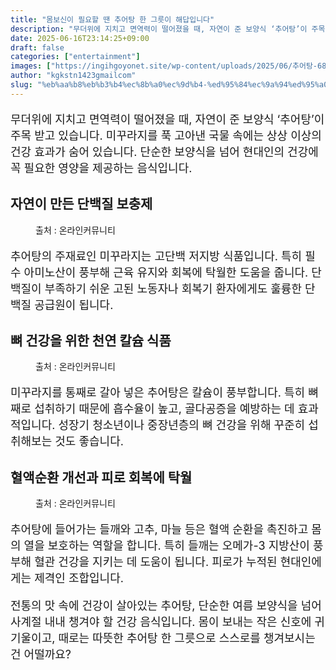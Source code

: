 ```yaml
---
title: "몸보신이 필요할 땐 추어탕 한 그릇이 해답입니다"
description: "무더위에 지치고 면역력이 떨어졌을 때, 자연이 준 보양식 ‘추어탕’이 주목 받고 있습니다. 미꾸라지를 푹 고아낸 국물 속에는 상상 이상의 건강 효과가 숨어 있습니다. 단순한 보양식을 넘어 현대인의 건강에 꼭 필요한 영양을 제공하는 음식입니다."
date: 2025-06-16T23:14:25+09:00
draft: false
categories: ["entertainment"]
images: ["https://ingihgoyonet.site/wp-content/uploads/2025/06/추어탕-683x1024.png", "https://ingihgoyonet.site/wp-content/uploads/2025/06/pexels-magda-ehlers-pexels-27376664-577x1024.jpg", "https://ingihgoyonet.site/wp-content/uploads/2025/06/pexels-karolina-grabowska-4871133-1024x683.jpg"]
author: "kgkstn1423gmailcom"
slug: "%eb%aa%b8%eb%b3%b4%ec%8b%a0%ec%9d%b4-%ed%95%84%ec%9a%94%ed%95%a0-%eb%95%90-%ec%b6%94%ec%96%b4%ed%83%95-%ed%95%9c-%ea%b7%b8%eb%a6%87%ec%9d%b4-%ed%95%b4%eb%8b%b5%ec%9e%85%eb%8b%88%eb%8b%a4"
---
```


<p style="font-size:18px">무더위에 지치고 면역력이 떨어졌을 때, 자연이 준 보양식 ‘추어탕’이 주목 받고 있습니다. 미꾸라지를 푹 고아낸 국물 속에는 상상 이상의 건강 효과가 숨어 있습니다. 단순한 보양식을 넘어 현대인의 건강에 꼭 필요한 영양을 제공하는 음식입니다.</p> <h2 >자연이 만든 단백질 보충제</h2> <figure ><img src="https://ingihgoyonet.site/wp-content/uploads/2025/06/추어탕-683x1024.png" alt="" /><figcaption >출처 : 온라인커뮤니티</figcaption></figure> <p style="font-size:18px">추어탕의 주재료인 미꾸라지는 고단백 저지방 식품입니다. 특히 필수 아미노산이 풍부해 근육 유지와 회복에 탁월한 도움을 줍니다. 단백질이 부족하기 쉬운 고된 노동자나 회복기 환자에게도 훌륭한 단백질 공급원이 됩니다.</p> <h2 >뼈 건강을 위한 천연 칼슘 식품</h2> <figure ><img src="https://ingihgoyonet.site/wp-content/uploads/2025/06/pexels-magda-ehlers-pexels-27376664-577x1024.jpg" alt="" style="aspect-ratio:16/9;object-fit:cover"/><figcaption >출처 : 온라인커뮤니티</figcaption></figure> <p style="font-size:18px">미꾸라지를 통째로 갈아 넣은 추어탕은 칼슘이 풍부합니다. 특히 뼈째로 섭취하기 때문에 흡수율이 높고, 골다공증을 예방하는 데 효과적입니다. 성장기 청소년이나 중장년층의 뼈 건강을 위해 꾸준히 섭취해보는 것도 좋습니다.</p> <h2 >혈액순환 개선과 피로 회복에 탁월</h2> <figure ><img src="https://ingihgoyonet.site/wp-content/uploads/2025/06/pexels-karolina-grabowska-4871133-1024x683.jpg" alt="" style="aspect-ratio:16/9;object-fit:cover"/><figcaption >출처 : 온라인커뮤니티</figcaption></figure> <p style="font-size:18px">추어탕에 들어가는 들깨와 고추, 마늘 등은 혈액 순환을 촉진하고 몸의 열을 보호하는 역할을 합니다. 특히 들깨는 오메가-3 지방산이 풍부해 혈관 건강을 지키는 데 도움이 됩니다. 피로가 누적된 현대인에게는 제격인 조합입니다.</p> <p style="font-size:18px">전통의 맛 속에 건강이 살아있는 추어탕, 단순한 여름 보양식을 넘어 사계절 내내 챙겨야 할 건강 음식입니다. 몸이 보내는 작은 신호에 귀 기울이고, 때로는 따뜻한 추어탕 한 그릇으로 스스로를 챙겨보시는 건 어떨까요?</p>
